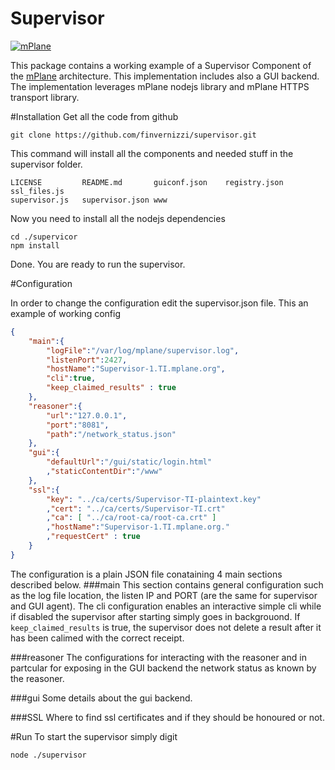 Supervisor
=================

[![mPlane](http://www.ict-mplane.eu/sites/default/files//public/mplane_final_256x_0.png)](http://www.ict-mplane.eu/)


This package contains a working example of a Supervisor Component of the [mPlane](http://www.ict-mplane.eu/) architecture. This implementation includes also a GUI backend.
The implementation leverages mPlane nodejs library and mPlane HTTPS transport library.

#Installation
Get all the code from github

```git clone https://github.com/finvernizzi/supervisor.git```

This command will install all the components and needed stuff in the supervisor folder.

```
LICENSE         README.md       guiconf.json    registry.json   ssl_files.js    
supervisor.js   supervisor.json www
```

Now you need to install all the nodejs dependencies
```
cd ./supervicor
npm install
```
Done. You are ready to run the supervisor.

    
#Configuration
    
In order to change the configuration edit the supervisor.json file.
This an example of working config

```json
{
    "main":{
        "logFile":"/var/log/mplane/supervisor.log",
        "listenPort":2427,
        "hostName":"Supervisor-1.TI.mplane.org",
        "cli":true,
		"keep_claimed_results" : true
    },
	"reasoner":{
		"url":"127.0.0.1",
		"port":"8081",
		"path":"/network_status.json"
	},
    "gui":{
    	"defaultUrl":"/gui/static/login.html"
    	,"staticContentDir":"/www"	
    },
    "ssl":{
        "key": "../ca/certs/Supervisor-TI-plaintext.key"
        ,"cert": "../ca/certs/Supervisor-TI.crt"
        ,"ca": [ "../ca/root-ca/root-ca.crt" ]
        ,"hostName":"Supervisor-1.TI.mplane.org."
        ,"requestCert" : true
    }
}
```


The configuration is a plain JSON file conataining 4 main sections described below.
###main
This section contains general configuration such as the log file location, the listen IP and PORT (are the same for supervisor and GUI agent). The cli configuration enables an interactive simple cli while if disabled the supervisor after starting simply goes in backgrouond.
If `keep_claimed_results` is true, the supervisor does not delete a result after it has been calimed with the correct receipt.

###reasoner
The configurations for interacting with the reasoner and in partcular for exposing in the GUI backend the network status as known by the reasoner.

###gui
Some details about the gui backend.

###SSL
Where to find ssl certificates and if they should be honoured or not.

#Run
To start the supervisor simply digit
```
node ./supervisor
```
